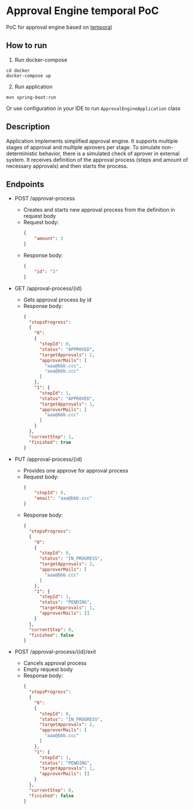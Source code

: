 # Approval Engine temporal PoC 
PoC for approval engine based on [temporal](https://temporal.io/)

## How to run
1. Run docker-compose
```shell
cd docker
docker-compose up
```
2. Run application
```shell
mvn spring-boot:run
```
Or use configuration in your IDE to run `ApprovalEngineApplication` class

## Description
Application implements simplified approval engine. It supports multiple stages of approval and multiple aprovers per stage.
To simulate non-deterministic behavior, there is a simulated check of aprover in external system.
It receives definition of the approval process (steps and amount of necessary approvals) and then starts the process.


## Endpoints
- POST /approval-process
    - Creates and starts new approval process from the definition in request body
    - Request body:
        ```json
        {
            "amount": 2
        }
        ```
    - Response body:
         ```json
         {
             "id": "1"
         }
         ```
    
- GET /approval-process/{id}
    - Gets approval process by id
    - Response body:
        ```json
        {
          "stepsProgress": 
          {
            "0": 
            {
              "stepId": 0,
              "status": "APPROVED",
              "targetApprovals": 2,
              "approverMails": [
                "aaa@bbb.ccc",
                "aaa@bbb.ccc"
              ]
            },
            "1": {
              "stepId": 1,
              "status": "APPROVED",
              "targetApprovals": 1,
              "approverMails": [
                "aaa@bbb.ccc"
              ]
            }
          },
          "currentStep": 1,
          "finished": true
        }
        ```
      
- PUT /approval-process/{id}
    - Provides one approve for approval process
    - Request body:
        ```json
        {
            "stepId": 0,
            "email": "aaa@bbb.ccc"
        }
        ```    
    - Response body:
        ```json
        {
          "stepsProgress": 
          {
            "0": 
            {
              "stepId": 0,
              "status": "IN_PROGRESS",
              "targetApprovals": 2,
              "approverMails": [
                "aaa@bbb.ccc"
              ]
            },
            "1": {
              "stepId": 1,
              "status": "PENDING",
              "targetApprovals": 1,
              "approverMails": []
            }
          },
          "currentStep": 0,
          "finished": false
        }
        ```
    
- POST /approval-process/{id}/exit
    - Cancels approval process
    - Empty request body
    - Response body:
        ```json
        {
          "stepsProgress": 
          {
            "0": 
            {
              "stepId": 0,
              "status": "IN_PROGRESS",
              "targetApprovals": 2,
              "approverMails": [
                "aaa@bbb.ccc"
              ]
            },
            "1": {
              "stepId": 1,
              "status": "PENDING",
              "targetApprovals": 1,
              "approverMails": []
            }
          },
          "currentStep": 0,
          "finished": false
        }
        ```


